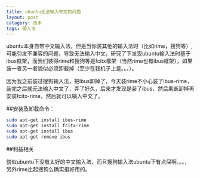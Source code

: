 ```yaml
---
title: ubuntu无法输入中文的问题
layout: post
catagory: 技术
tags: 输入法
---
```



ubuntu本身自带中文输入法，但是当你装其他的输入法时（比如rime，搜狗等）, 可能引发不兼容的问题，导致无法输入中文，研究了下发现ubuntu输入法时基于ibus框架，而我们装得rime和搜狗等是fcitx框架（当然rime也有ibus框架），如果装一者另一者貌似必须卸载掉（至少在我机子上是。。。）。

因为我之前装过搜狗输入法，把ibus卸掉了，今天装rime不小心装了ibus-rime，装完之后就无法输入中文了，弄了好久，后来才发现是装了ibus，然后果断卸掉再安装fcitx-rime，然后就可以输入中文了。


##安装及卸载命令：


```sh
sudo apt-get install ibus-rime
sudo apt-get install fcitx-rime
sudo apt-get install ibus　　　　　
sudo apt-get remove ibus

```


##利益相关


貌似ubuntu下没有太好的中文输入法，而且搜狗输入法ubuntu下有点屎啊。。。，另外rime比起搜狗么确实挺好用的。
